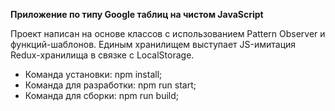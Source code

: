**Приложение по типу Google таблиц на чистом JavaScript**

Проект написан на основе классов с использованием Pattern Observer и функций-шаблонов. Единым хранилищем выступает JS-имитация Redux-хранилища в связке с LocalStorage.

- Команда установки: npm install;
- Команда для разработки: npm run start;
- Команда для сборки: npm run build;